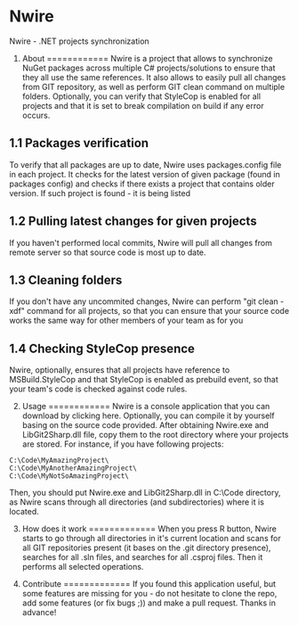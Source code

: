 # Nwire
Nwire - .NET projects synchronization

1. About
============
Nwire is a project that allows to synchronize NuGet packages across multiple C# projects/solutions to ensure that they all use the same references. It also allows to easily pull all changes from GIT repository, as well as perform GIT clean command on multiple folders. Optionally, you can verify that StyleCop is enabled for all projects and that it is set to break compilation on build if any error occurs.

1.1 Packages verification
------------
To verify that all packages are up to date, Nwire uses packages.config file in each project. It checks for the latest version of given package (found in packages config) and checks if there exists a project that contains older version. If such project is found - it is being listed 

1.2 Pulling latest changes for given projects
------------
If you haven't performed local commits, Nwire will pull all changes from remote server so that source code is most up to date.

1.3 Cleaning folders
------------
If you don't have any uncommited changes, Nwire can perform "git clean -xdf" command for all projects, so that you can ensure that your source code works the same way for other members of your team as for you

1.4 Checking StyleCop presence
------------
Nwire, optionally, ensures that all projects have reference to MSBuild.StyleCop and that StyleCop is enabled as prebuild event, so that your team's code is checked against code rules.

2. Usage
============
Nwire is a console application that you can download by clicking here. Optionally, you can compile it by yourself basing on the source code provided. After obtaining Nwire.exe and LibGit2Sharp.dll file, copy them to the root directory where your projects are stored. For instance, if you have following projects:

```
C:\Code\MyAmazingProject\
C:\Code\MyAnotherAmazingProject\
C:\Code\MyNotSoAmazingProject\
```

Then, you should put Nwire.exe and LibGit2Sharp.dll in C:\Code directory, as Nwire scans through all directories (and subdirectories) where it is located.

3. How does it work
=============
When you press R button, Nwire starts to go through all directories in it's current location and scans for all GIT repositories present (it bases on the .git directory presence), searches for all .sln files, and searches for all .csproj files. Then it performs all selected operations.

4. Contribute
=============
If you found this application useful, but some features are missing for you - do not hesitate to clone the repo, add some features (or fix bugs ;)) and make a pull request. Thanks in advance!